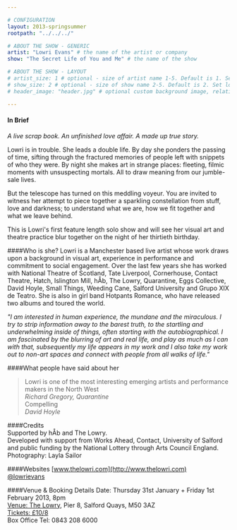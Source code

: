 ```yaml
---

# CONFIGURATION
layout: 2013-springsummer
rootpath: "../../../"

# ABOUT THE SHOW - GENERIC
artist: "Lowri Evans" # the name of the artist or company
show: "The Secret Life of You and Me" # the name of the show

# ABOUT THE SHOW - LAYOUT
# artist_size: 1 # optional - size of artist name 1-5. Default is 1. Set longer names to lower values
# show_size: 2 # optional - size of show name 2-5. Default is 2. Set longer names to lower values
# header_image: "header.jpg" # optional custom background image, relative to current page

---
```


#### In Brief
*A live scrap book. An unfinished love affair. A made up true story.*    

Lowri is in trouble. She leads a double life. By day she ponders the passing of time, sifting through the fractured memories of people left with snippets of who they were. By night she makes art in strange places: fleeting, filmic moments with unsuspecting mortals. All to draw meaning from our jumble-sale lives.    
  
But the telescope has turned on this meddling voyeur. You are invited to witness her attempt to piece together a sparkling constellation from stuff, love and darkness; to understand what we are, how we fit together and what we leave behind.

This is Lowri's first feature length solo show and will see her visual art and theatre practice blur together on the night of her thirtieth birthday.    

####Who is she?
Lowri is a Manchester based live artist whose work draws upon a background in visual art, experience in performance and commitment to social engagement. Over the last few years she has worked with National Theatre of Scotland, Tate Liverpool, Cornerhouse, Contact Theatre, Hatch, Islington Mill, hÅb, The Lowry, Quarantine, Eggs Collective, David Hoyle, Small Things, Weeding Cane, Salford University and Grupo XIX de Teatro.  She is also in girl band Hotpants Romance, who have released two albums and toured the world.    
   
*"I am interested in human experience, the mundane and the miraculous. I try to strip information away to the barest truth, to the startling and underwhelming inside of things, often starting with the autobiographical. I am fascinated by the blurring of art and real life, and play as much as I can with that, subsequently my life appears in my work and I also take my work out to non-art spaces and connect with people from all walks of life."*   

####What people have said about her
>Lowri is one of the most interesting emerging artists and performance makers in the North West<br>*Richard Gregory, Quarantine*     
>Compelling<br>*David Hoyle*

####Credits       
Supported by hÅb and The Lowry.    
Developed with support from Works Ahead, Contact, University of Salford and public funding by the National Lottery through Arts Council England.    
Photography: Layla Sailor   

####Websites
[www.thelowri.com](http://www.thelowri.com)    
[@lowrievans](www.twitter.com/lowrievans)


####Venue & Booking Details
Date: Thursday 31st January + Friday 1st February 2013, 8pm    
[Venue: The Lowry](http://www.thelowry.com/plan-your-visit/getting-here/), Pier 8, Salford Quays, M50 3AZ    
[Tickets: £10/8](http://www.thelowry.com/event/the-secret-life-of-you-and-me)    
Box Office Tel: 0843 208 6000 

 